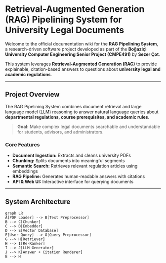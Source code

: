 # Retrieval-Augmented Generation (RAG) Pipelining System for University Legal Documents

Welcome to the official documentation wiki for the **RAG Pipelining System**, a research-driven software project developed as part of the **Boğaziçi University Computer Engineering Senior Project (CMPE491)** by **Sezer Çot**.

This system leverages **Retrieval-Augmented Generation (RAG)** to provide explainable, citation-based answers to questions about **university legal and academic regulations**.

---

##  Project Overview

The RAG Pipelining System combines document retrieval and large language model (LLM) reasoning to answer natural language queries about **departmental regulations, course prerequisites, and academic rules**.

> **Goal:** Make complex legal documents searchable and understandable for students, advisors, and administrators.

###  Core Features

-  **Document Ingestion:** Extracts and cleans university PDFs  
-  **Chunking:** Splits documents into meaningful segments  
-  **Semantic Search:** Retrieves relevant regulation articles using embeddings  
-  **RAG Pipeline:** Generates human-readable answers with citations  
-  **API & Web UI:** Interactive interface for querying documents  

---

##  System Architecture

```mermaid
graph LR
A[PDF Loader] --> B[Text Preprocessor]
B --> C[Chunker]
C --> D[Embedder]
D --> E[Vector Database]
F[User Query] --> G[Query Preprocessor]
G --> H[Retriever]
H --> I[Re-Ranker]
I --> J[LLM Generator]
J --> K[Answer + Citation Renderer]
E --> H

